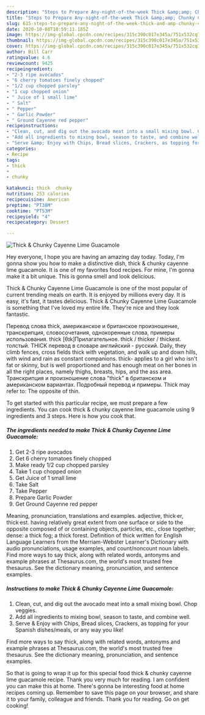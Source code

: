 ```yaml
---
description: "Steps to Prepare Any-night-of-the-week Thick &amp;amp; Chunky Cayenne Lime Guacamole"
title: "Steps to Prepare Any-night-of-the-week Thick &amp;amp; Chunky Cayenne Lime Guacamole"
slug: 615-steps-to-prepare-any-night-of-the-week-thick-and-amp-chunky-cayenne-lime-guacamole
date: 2020-10-08T10:59:11.185Z
image: https://img-global.cpcdn.com/recipes/315c390c017e345a/751x532cq70/thick-chunky-cayenne-lime-guacamole-recipe-main-photo.jpg
thumbnail: https://img-global.cpcdn.com/recipes/315c390c017e345a/751x532cq70/thick-chunky-cayenne-lime-guacamole-recipe-main-photo.jpg
cover: https://img-global.cpcdn.com/recipes/315c390c017e345a/751x532cq70/thick-chunky-cayenne-lime-guacamole-recipe-main-photo.jpg
author: Bill Carr
ratingvalue: 4.6
reviewcount: 9425
recipeingredient:
- "2-3 ripe avocados"
- "6 cherry tomatoes finely chopped"
- "1/2 cup chopped parsley"
- "1 cup chopped onion"
- " Juice of 1 small lime"
- " Salt"
- " Pepper"
- " Garlic Powder"
- " Ground Cayenne red pepper"
recipeinstructions:
- "Clean, cut, and dig out the avocado meat into a small mixing bowl. Chop veggies."
- "Add all ingredients to mixing bowl, season to taste, and combine well."
- "Serve &amp; Enjoy with Chips, Bread slices, Crackers, as topping for your Spanish dishes/meals, or any way you like!"
categories:
- Recipe
tags:
- thick
- 
- chunky

katakunci: thick  chunky 
nutrition: 253 calories
recipecuisine: American
preptime: "PT38M"
cooktime: "PT53M"
recipeyield: "4"
recipecategory: Dessert

---
```



![Thick &amp; Chunky Cayenne Lime Guacamole](https://img-global.cpcdn.com/recipes/315c390c017e345a/751x532cq70/thick-chunky-cayenne-lime-guacamole-recipe-main-photo.jpg)

Hey everyone, I hope you are having an amazing day today. Today, I'm gonna show you how to make a distinctive dish, thick &amp; chunky cayenne lime guacamole. It is one of my favorites food recipes. For mine, I'm gonna make it a bit unique. This is gonna smell and look delicious.

Thick &amp; Chunky Cayenne Lime Guacamole is one of the most popular of current trending meals on earth. It is enjoyed by millions every day. It is easy, it's fast, it tastes delicious. Thick &amp; Chunky Cayenne Lime Guacamole is something that I've loved my entire life. They're nice and they look fantastic.

Перевод слова thick, американское и британское произношение, транскрипция, словосочетания, однокоренные слова, примеры использования. thick [θɪk]Прилагательное. thick / thicker / thickest. толстый. THICK перевод в словаре английский - русский. Daily, they climb fences, cross fields thick with vegetation, and walk up and down hills, with wind and rain as constant companions. thick- applies to a girl who isn&#39;t fat or skinny, but is well proportioned and has enough meat on her bones in all the right places, namely thighs, breasts, hips, and the ass area. Транскрипция и произношение слова &#34;thick&#34; в британском и американском вариантах. Подробный перевод и примеры. Thick may refer to: The opposite of thin.


To get started with this particular recipe, we must prepare a few ingredients. You can cook thick &amp; chunky cayenne lime guacamole using 9 ingredients and 3 steps. Here is how you cook that.

<!--inarticleads1-->

##### The ingredients needed to make Thick &amp; Chunky Cayenne Lime Guacamole:

1. Get 2-3 ripe avocados
1. Get 6 cherry tomatoes finely chopped
1. Make ready 1/2 cup chopped parsley
1. Take 1 cup chopped onion
1. Get  Juice of 1 small lime
1. Take  Salt
1. Take  Pepper
1. Prepare  Garlic Powder
1. Get  Ground Cayenne red pepper


Meaning, pronunciation, translations and examples. adjective, thick·er, thick·est. having relatively great extent from one surface or side to the opposite composed of or containing objects, particles, etc., close together; dense: a thick fog; a thick forest. Definition of thick written for English Language Learners from the Merriam-Webster Learner&#39;s Dictionary with audio pronunciations, usage examples, and count/noncount noun labels. Find more ways to say thick, along with related words, antonyms and example phrases at Thesaurus.com, the world&#39;s most trusted free thesaurus. See the dictionary meaning, pronunciation, and sentence examples. 

<!--inarticleads2-->

##### Instructions to make Thick &amp; Chunky Cayenne Lime Guacamole:

1. Clean, cut, and dig out the avocado meat into a small mixing bowl. Chop veggies.
1. Add all ingredients to mixing bowl, season to taste, and combine well.
1. Serve &amp; Enjoy with Chips, Bread slices, Crackers, as topping for your Spanish dishes/meals, or any way you like!


Find more ways to say thick, along with related words, antonyms and example phrases at Thesaurus.com, the world&#39;s most trusted free thesaurus. See the dictionary meaning, pronunciation, and sentence examples. 

So that is going to wrap it up for this special food thick &amp; chunky cayenne lime guacamole recipe. Thank you very much for reading. I am confident you can make this at home. There's gonna be interesting food at home recipes coming up. Remember to save this page on your browser, and share it to your family, colleague and friends. Thank you for reading. Go on get cooking!
